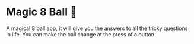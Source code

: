 # Magic 8 Ball 🎱

A magical 8 ball app, it will give you the answers to all the tricky questions in life. You can make
the ball change at the press of a button.